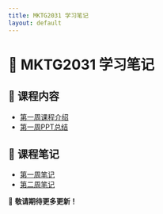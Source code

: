 ```yaml
---
title: MKTG2031 学习笔记
layout: default
---
```


# 📖 MKTG2031 学习笔记

## 📌 课程内容
- [第一周课程介绍](notes/intro.md)
- [第一周PPT总结](notes/week1lec.md)

## 📌 课程笔记
- [第一周笔记](notes/week1.md)
- [第二周笔记](notes/week2.md)


🚀 **敬请期待更多更新！**
